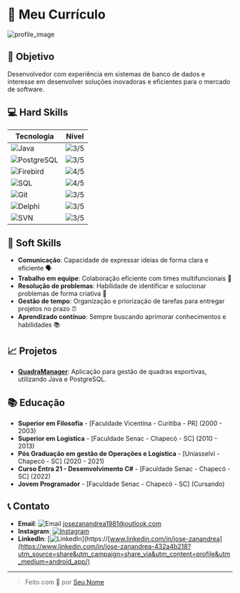 # 💼 **Meu Currículo**

![profile_image](https://via.placeholder.com/150)

## 🎯 **Objetivo**
Desenvolvedor com experiência em sistemas de banco de dados e interesse em desenvolver soluções inovadoras e eficientes para o mercado de software.

## 💻 **Hard Skills**

| Tecnologia        | Nível         |
|-------------------|---------------|
| ![Java](https://img.shields.io/badge/Java-ED8B00?style=for-the-badge&logo=java&logoColor=white) |![3/5](https://img.shields.io/badge/Intermediate-3-yellow)|
| ![PostgreSQL](https://img.shields.io/badge/PostgreSQL-316192?style=for-the-badge&logo=postgresql&logoColor=white) | ![3/5](https://img.shields.io/badge/Intermediate-3-yellow) |
| ![Firebird](https://img.shields.io/badge/Firebird-FF0000?style=for-the-badge&logo=firebird&logoColor=white) | ![4/5](https://img.shields.io/badge/Advanced-4-yellowgreen)  |
| ![SQL](https://img.shields.io/badge/SQL-000000?style=for-the-badge&logo=sql&logoColor=white) | ![4/5](https://img.shields.io/badge/Advanced-4-yellowgreen)  |
| ![Git](https://img.shields.io/badge/Git-F05032?style=for-the-badge&logo=git&logoColor=white) | ![3/5](https://img.shields.io/badge/Intermediate-3-yellow)|
| ![Delphi](https://img.shields.io/badge/Delphi-EE1F35?style=for-the-badge&logo=delphi&logoColor=white) | ![3/5](https://img.shields.io/badge/Intermediate-3-yellow) |
| ![SVN](https://img.shields.io/badge/SVN-809CC9?style=for-the-badge&logo=subversion&logoColor=white) | ![3/5](https://img.shields.io/badge/Intermediate-3-yellow) |

## 🌟 **Soft Skills**
- **Comunicação**: Capacidade de expressar ideias de forma clara e eficiente 🗣️
- **Trabalho em equipe**: Colaboração eficiente com times multifuncionais 🤝
- **Resolução de problemas**: Habilidade de identificar e solucionar problemas de forma criativa 🧠
- **Gestão de tempo**: Organização e priorização de tarefas para entregar projetos no prazo ⏰
- **Aprendizado contínuo**: Sempre buscando aprimorar conhecimentos e habilidades 📚

## 📈 **Projetos**
- **[QuadraManager](#)**: Aplicação para gestão de quadras esportivas, utilizando Java e PostgreSQL.

## 📚 **Educação**
- **Superior em Filosofia** - [Faculdade Vicentina - Curitiba - PR] (2000 - 2003)
- **Superior em Logistica** - [Faculdade Senac - Chapecó - SC] (2010 - 2013)
- **Pós Graduação em gestão de Operações e Logistica** - [Uniasselvi - Chapecó - SC] (2020 - 2021)
- **Curso Entra 21 - Desemvolvimento C#** - [Faculdade Senac - Chapecó - SC] (2022)
- **Jovem Programador** - [Faculdade Senac - Chapecó - SC] (Cursando)

## 📞 **Contato**
- **Email**: ![Email](https://img.shields.io/badge/Email-D14836?style=for-the-badge&logo=gmail&logoColor=white) josezanandrea1981@outlook.com
- **Instagram**: [![Instagram](https://img.shields.io/badge/Instagram-E4405F?style=for-the-badge&logo=instagram&logoColor=white)](https://www.instagram.com/jzanandrea/)
- **LinkedIn**: [![LinkedIn](https://img.shields.io/badge/LinkedIn-0A66C2?style=for-the-badge&logo=linkedin&logoColor=white)](https://[www.linkedin.com/in/jose-zanandrea](https://www.linkedin.com/in/jose-zanandrea-432a4b218?utm_source=share&utm_campaign=share_via&utm_content=profile&utm_medium=android_app/)

---

> Feito com 💙 por [Seu Nome](https://github.com/seuusername)
